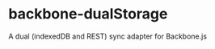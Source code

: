 backbone-dualStorage
====================

A dual (indexedDB and REST) sync adapter for Backbone.js
